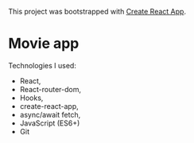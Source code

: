 This project was bootstrapped with [Create React App](https://github.com/facebook/create-react-app).
# Movie app

Technologies I used:
* React,
* React-router-dom,
* Hooks,
* create-react-app,
* async/await fetch,
* JavaScript (ES6+)
* Git 
